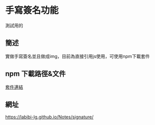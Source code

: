 # 手寫簽名功能
測試用的

## 簡述
實做手寫簽名並且做成img，目前為直接引用js使用，可使用npm下載套件


## npm 下載路徑&文件
[套件連結](https://github.com/szimek/signature_pad)

## 網址
https://labibi-lg.github.io/Notes/signature/
